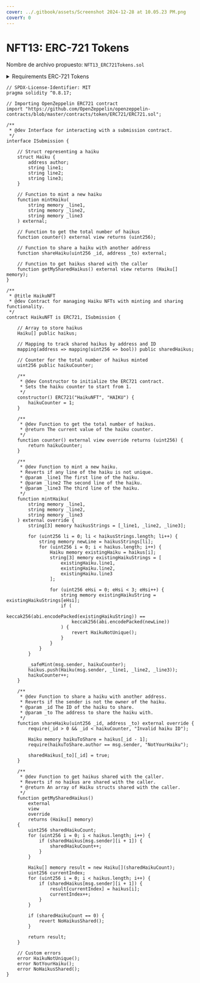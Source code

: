 ```yaml
---
cover: ../.gitbook/assets/Screenshot 2024-12-28 at 10.05.23 PM.png
coverY: 0
---
```


# NFT13: ERC-721 Tokens

Nombre de archivo propuesto: `NFT13_ERC721Tokens.sol`

<details>

<summary>Requirements ERC-721 Tokens</summary>

**Contract**[​](https://docs.base.org/base-learn/docs/contracts-and-basic-functions/basic-functions-exercise#contract)

Create a contract called `HaikuNFT`. Add the following to the contract:

* A `struct` called `Haiku` to store the `address` of the `author` and `line1`, `line2`, and `line3`
* A public array to store these `haikus`
* A public `mapping` to relate `sharedHaikus` from the `address` of the wallet shared with, to the id of the Haiku NFT shared
* A public `counter` to use as the id and to track and share the total number of Haikus minted
  * If 10 Haikus have been minted, the counter should be at 11, to serve as the next id
  * Do **NOT** assign an id of 0 to a haiku
* Other variables as necessary to complete the task

Add the following functions.

#### Constructor[​](https://docs.base.org/base-learn/docs/erc-721-token/erc-721-exercise#constructor) <a href="#constructor" id="constructor"></a>

As appropriate.

#### Mint Haiku[​](https://docs.base.org/base-learn/docs/erc-721-token/erc-721-exercise#mint-haiku) <a href="#mint-haiku" id="mint-haiku"></a>

Add an `external` function called `mintHaiku` that takes in the three lines of the poem. This function should mint an NFT for the minter and save their Haiku.

Haikus must be **unique**! If any line in the Haiku has been used as any line of a previous Haiku, revert with `HaikuNotUnique()`.

You **don't** have to count syllables, but it would be neat if you did! (No promises on whether or not we counted the same as you did)

#### Share Haiku[​](https://docs.base.org/base-learn/docs/erc-721-token/erc-721-exercise#share-haiku) <a href="#share-haiku" id="share-haiku"></a>

Add a `public` function called `shareHaiku` that allows the owner of a Haiku NFT to share that Haiku with the designated `address` they are sending it `_to`. Doing so should add it to that address's entry in `sharedHaikus`.

If the sender isn't the owner of the Haiku, instead revert with an error of `NotYourHaiku`. Include the id of the Haiku in the error.

danger

Remember, everything on the blockchain is public. This sharing functionality can be expanded for features similar to allowing an app user to display the selected shared haiku on their profile.

It does nothing to prevent anyone and everyone from seeing or copy/pasting the haiku!

#### Get Your Shared Haikus[​](https://docs.base.org/base-learn/docs/erc-721-token/erc-721-exercise#get-your-shared-haikus) <a href="#get-your-shared-haikus" id="get-your-shared-haikus"></a>

Add a `public` function called `getMySharedHaikus`. When called, it should return an array containing all of the haikus shared with the caller.

If there are no haikus shared with the caller's wallet, it should revert with a custom error of `NoHaikusShared`, with no arguments.

***

caution

The contract specification contains actions that can only be performed once by a given address. As a result, the unit tests for a passing contract will only be successful the **first** time you test.

**You may need to submit a fresh deployment to pass**

</details>

```solidity
// SPDX-License-Identifier: MIT
pragma solidity ^0.8.17;

// Importing OpenZeppelin ERC721 contract
import "https://github.com/OpenZeppelin/openzeppelin-contracts/blob/master/contracts/token/ERC721/ERC721.sol";

/**
 * @dev Interface for interacting with a submission contract.
 */
interface ISubmission {

    // Struct representing a haiku
    struct Haiku {
        address author;
        string line1;
        string line2;
        string line3;
    }

    // Function to mint a new haiku
    function mintHaiku(
        string memory _line1,
        string memory _line2,
        string memory _line3
    ) external;

    // Function to get the total number of haikus
    function counter() external view returns (uint256);

    // Function to share a haiku with another address
    function shareHaiku(uint256 _id, address _to) external;

    // Function to get haikus shared with the caller
    function getMySharedHaikus() external view returns (Haiku[] memory);
}

/**
 * @title HaikuNFT
 * @dev Contract for managing Haiku NFTs with minting and sharing functionality.
 */
contract HaikuNFT is ERC721, ISubmission {

    // Array to store haikus
    Haiku[] public haikus;

    // Mapping to track shared haikus by address and ID
    mapping(address => mapping(uint256 => bool)) public sharedHaikus;

    // Counter for the total number of haikus minted
    uint256 public haikuCounter;

    /**
     * @dev Constructor to initialize the ERC721 contract.
     * Sets the haiku counter to start from 1.
     */
    constructor() ERC721("HaikuNFT", "HAIKU") {
        haikuCounter = 1;
    }

    /**
     * @dev Function to get the total number of haikus.
     * @return The current value of the haiku counter.
     */
    function counter() external view override returns (uint256) {
        return haikuCounter;
    }

    /**
     * @dev Function to mint a new haiku.
     * Reverts if any line of the haiku is not unique.
     * @param _line1 The first line of the haiku.
     * @param _line2 The second line of the haiku.
     * @param _line3 The third line of the haiku.
     */
    function mintHaiku(
        string memory _line1,
        string memory _line2,
        string memory _line3
    ) external override {
        string[3] memory haikusStrings = [_line1, _line2, _line3];

        for (uint256 li = 0; li < haikusStrings.length; li++) {
            string memory newLine = haikusStrings[li];
            for (uint256 i = 0; i < haikus.length; i++) {
                Haiku memory existingHaiku = haikus[i];
                string[3] memory existingHaikuStrings = [
                    existingHaiku.line1,
                    existingHaiku.line2,
                    existingHaiku.line3
                ];

                for (uint256 eHsi = 0; eHsi < 3; eHsi++) {
                    string memory existingHaikuString = existingHaikuStrings[eHsi];
                    if (
                        keccak256(abi.encodePacked(existingHaikuString)) ==
                        keccak256(abi.encodePacked(newLine))
                    ) {
                        revert HaikuNotUnique();
                    }
                }
            }
        }

        _safeMint(msg.sender, haikuCounter);
        haikus.push(Haiku(msg.sender, _line1, _line2, _line3));
        haikuCounter++;
    }

    /**
     * @dev Function to share a haiku with another address.
     * Reverts if the sender is not the owner of the haiku.
     * @param _id The ID of the haiku to share.
     * @param _to The address to share the haiku with.
     */
    function shareHaiku(uint256 _id, address _to) external override {
        require(_id > 0 && _id < haikuCounter, "Invalid haiku ID");

        Haiku memory haikuToShare = haikus[_id - 1];
        require(haikuToShare.author == msg.sender, "NotYourHaiku");

        sharedHaikus[_to][_id] = true;
    }

    /**
     * @dev Function to get haikus shared with the caller.
     * Reverts if no haikus are shared with the caller.
     * @return An array of Haiku structs shared with the caller.
     */
    function getMySharedHaikus()
        external
        view
        override
        returns (Haiku[] memory)
    {
        uint256 sharedHaikuCount;
        for (uint256 i = 0; i < haikus.length; i++) {
            if (sharedHaikus[msg.sender][i + 1]) {
                sharedHaikuCount++;
            }
        }

        Haiku[] memory result = new Haiku[](sharedHaikuCount);
        uint256 currentIndex;
        for (uint256 i = 0; i < haikus.length; i++) {
            if (sharedHaikus[msg.sender][i + 1]) {
                result[currentIndex] = haikus[i];
                currentIndex++;
            }
        }

        if (sharedHaikuCount == 0) {
            revert NoHaikusShared();
        }

        return result;
    }

    // Custom errors
    error HaikuNotUnique();
    error NotYourHaiku();
    error NoHaikusShared();
}
```



